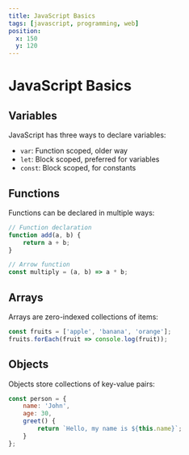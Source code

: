 ```yaml
---
title: JavaScript Basics
tags: [javascript, programming, web]
position:
  x: 150
  y: 120
---
```


# JavaScript Basics

## Variables
JavaScript has three ways to declare variables:
- `var`: Function scoped, older way
- `let`: Block scoped, preferred for variables
- `const`: Block scoped, for constants

## Functions
Functions can be declared in multiple ways:
```javascript
// Function declaration
function add(a, b) {
    return a + b;
}

// Arrow function
const multiply = (a, b) => a * b;
```

## Arrays
Arrays are zero-indexed collections of items:
```javascript
const fruits = ['apple', 'banana', 'orange'];
fruits.forEach(fruit => console.log(fruit));
```

## Objects
Objects store collections of key-value pairs:
```javascript
const person = {
    name: 'John',
    age: 30,
    greet() {
        return `Hello, my name is ${this.name}`;
    }
};
```
